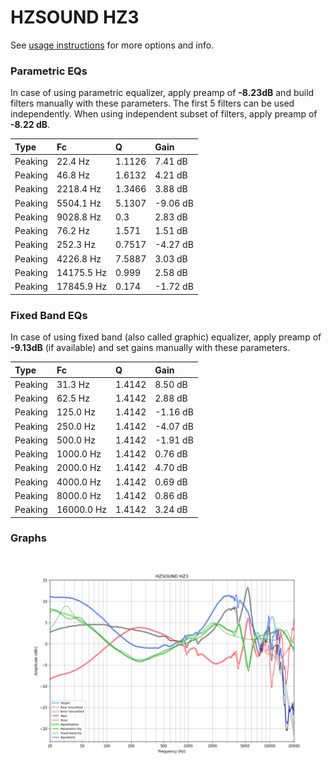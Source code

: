 # HZSOUND HZ3
See [usage instructions](https://github.com/jaakkopasanen/AutoEq#usage) for more options and info.

### Parametric EQs
In case of using parametric equalizer, apply preamp of **-8.23dB** and build filters manually
with these parameters. The first 5 filters can be used independently.
When using independent subset of filters, apply preamp of **-8.22 dB**.

| Type    | Fc         |      Q | Gain     |
|:--------|:-----------|:-------|:---------|
| Peaking | 22.4 Hz    | 1.1126 | 7.41 dB  |
| Peaking | 46.8 Hz    | 1.6132 | 4.21 dB  |
| Peaking | 2218.4 Hz  | 1.3466 | 3.88 dB  |
| Peaking | 5504.1 Hz  | 5.1307 | -9.06 dB |
| Peaking | 9028.8 Hz  | 0.3    | 2.83 dB  |
| Peaking | 76.2 Hz    | 1.571  | 1.51 dB  |
| Peaking | 252.3 Hz   | 0.7517 | -4.27 dB |
| Peaking | 4226.8 Hz  | 7.5887 | 3.03 dB  |
| Peaking | 14175.5 Hz | 0.999  | 2.58 dB  |
| Peaking | 17845.9 Hz | 0.174  | -1.72 dB |

### Fixed Band EQs
In case of using fixed band (also called graphic) equalizer, apply preamp of **-9.13dB**
(if available) and set gains manually with these parameters.

| Type    | Fc         |      Q | Gain     |
|:--------|:-----------|:-------|:---------|
| Peaking | 31.3 Hz    | 1.4142 | 8.50 dB  |
| Peaking | 62.5 Hz    | 1.4142 | 2.88 dB  |
| Peaking | 125.0 Hz   | 1.4142 | -1.16 dB |
| Peaking | 250.0 Hz   | 1.4142 | -4.07 dB |
| Peaking | 500.0 Hz   | 1.4142 | -1.91 dB |
| Peaking | 1000.0 Hz  | 1.4142 | 0.76 dB  |
| Peaking | 2000.0 Hz  | 1.4142 | 4.70 dB  |
| Peaking | 4000.0 Hz  | 1.4142 | 0.69 dB  |
| Peaking | 8000.0 Hz  | 1.4142 | 0.86 dB  |
| Peaking | 16000.0 Hz | 1.4142 | 3.24 dB  |

### Graphs
![](./HZSOUND%20HZ3.png)